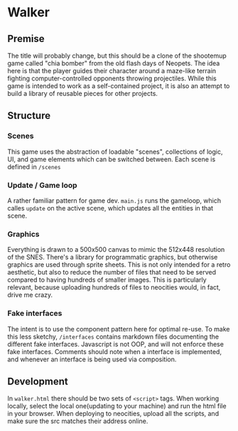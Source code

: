 # Walker

## Premise
The title will probably change, but this should be a clone of the shootemup game called "chia bomber" from the old flash days of Neopets. The idea here is that the player guides their character around a maze-like terrain fighting computer-controlled opponents throwing projectiles. While this game is intended to work as a self-contained project, it is also an attempt to build a library of reusable pieces for other projects.

## Structure

### Scenes
This game uses the abstraction of loadable "scenes", collections of logic, UI, and game elements which can be switched between. Each scene is defined in `/scenes`

### Update / Game loop
A rather familiar pattern for game dev. `main.js` runs the gameloop, which calles `update` on the active scene, which updates all the entities in that scene. 

### Graphics
Everything is drawn to a 500x500 canvas to mimic the 512x448 resolution of the SNES. There's a library for programmatic graphics, but otherwise graphics are used through sprite sheets. This is not only intended for a retro aesthetic, but also to reduce the number of files that need to be served compared to having hundreds of smaller images. This is particularly relevant, because uploading hundreds of files to neocities would, in fact, drive me crazy.

### Fake interfaces
The intent is to use the component pattern here for optimal re-use. To make this less sketchy, `/interfaces` contains markdown files documenting the different fake interfaces. Javascript is not OOP, and will not enforce these fake interfaces. Comments should note when a interface is implemented, and whenever an interface is being used via composition.

## Development
In `walker.html` there should be two sets of `<script>` tags. When working locally, select the local one(updating to your machine) and run the html file in your browser. When deploying to neocities, upload all the scripts, and make sure the src matches their address online.